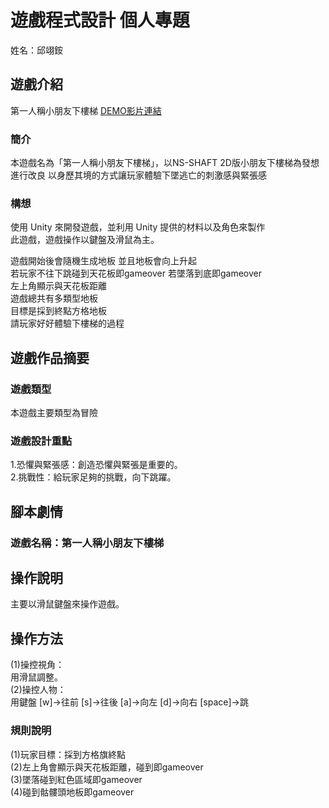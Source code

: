 
# 遊戲程式設計 個人專題
姓名：邱翊銨 
## 遊戲介紹
第一人稱小朋友下樓梯
[DEMO影片連結](https://youtu.be/Abls6TS3ZNU)

### 簡介
本遊戲名為「第一人稱小朋友下樓梯」，以NS-SHAFT 2D版小朋友下樓梯為發想<br>
進行改良 以身歷其境的方式讓玩家體驗下墜逃亡的刺激感與緊張感
### 構想
使用 Unity 來開發遊戲，並利用 Unity 提供的材料以及角色來製作<br>
此遊戲，遊戲操作以鍵盤及滑鼠為主。<br>

遊戲開始後會隨機生成地板 並且地板會向上升起<br>
若玩家不往下跳碰到天花板即gameover 若墜落到底即gameover<br>
左上角顯示與天花板距離<br>
遊戲總共有多類型地板<br>
目標是採到終點方格地板<br>
請玩家好好體驗下樓梯的過程<br>
## 遊戲作品摘要
### 遊戲類型
本遊戲主要類型為冒險<br>
### 遊戲設計重點
1.恐懼與緊張感：創造恐懼與緊張是重要的。  <br>
2.挑戰性：給玩家足夠的挑戰，向下跳躍。<br>
## 腳本劇情
### 遊戲名稱：第一人稱小朋友下樓梯
## 操作說明
主要以滑鼠鍵盤來操作遊戲。  
## 操作方法
(1)操控視角：  
用滑鼠調整。  
(2)操控人物：  
用鍵盤 [w]→往前 [s]→往後 [a]→向左 [d]→向右  [space]→跳
### 規則說明
(1)玩家目標：採到方格旗終點<br>
(2)左上角會顯示與天花板距離，碰到即gameover <br>
(3)墜落碰到紅色區域即gameover <br>
(4)碰到骷髏頭地板即gameover <br>
